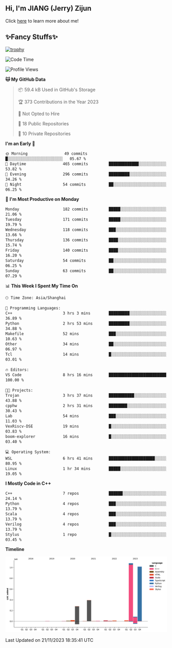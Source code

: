 ## Hi, I'm JIANG (Jerry) Zijun

Click [here](https://jzjerry.github.io/about/) to learn more about me!

## ✨Fancy Stuffs✨
[![trophy](https://github-profile-trophy.vercel.app/?username=jzjerry&theme=onedark)](https://github.com/ryo-ma/github-profile-trophy)
<!--START_SECTION:waka-->
![Code Time](http://img.shields.io/badge/Code%20Time-109%20hrs%2044%20mins-blue)

![Profile Views](http://img.shields.io/badge/Profile%20Views-8-blue)

**🐱 My GitHub Data** 

> 📦 59.4 kB Used in GitHub's Storage 
 > 
> 🏆 373 Contributions in the Year 2023
 > 
> 🚫 Not Opted to Hire
 > 
> 📜 18 Public Repositories 
 > 
> 🔑 10 Private Repositories 
 > 
**I'm an Early 🐤** 

```text
🌞 Morning                49 commits          █░░░░░░░░░░░░░░░░░░░░░░░░   05.67 % 
🌆 Daytime                465 commits         █████████████░░░░░░░░░░░░   53.82 % 
🌃 Evening                296 commits         █████████░░░░░░░░░░░░░░░░   34.26 % 
🌙 Night                  54 commits          ██░░░░░░░░░░░░░░░░░░░░░░░   06.25 % 
```
📅 **I'm Most Productive on Monday** 

```text
Monday                   182 commits         █████░░░░░░░░░░░░░░░░░░░░   21.06 % 
Tuesday                  171 commits         █████░░░░░░░░░░░░░░░░░░░░   19.79 % 
Wednesday                118 commits         ███░░░░░░░░░░░░░░░░░░░░░░   13.66 % 
Thursday                 136 commits         ████░░░░░░░░░░░░░░░░░░░░░   15.74 % 
Friday                   140 commits         ████░░░░░░░░░░░░░░░░░░░░░   16.20 % 
Saturday                 54 commits          ██░░░░░░░░░░░░░░░░░░░░░░░   06.25 % 
Sunday                   63 commits          ██░░░░░░░░░░░░░░░░░░░░░░░   07.29 % 
```


📊 **This Week I Spent My Time On** 

```text
🕑︎ Time Zone: Asia/Shanghai

💬 Programming Languages: 
C++                      3 hrs 3 mins        █████████░░░░░░░░░░░░░░░░   36.89 % 
Python                   2 hrs 53 mins       █████████░░░░░░░░░░░░░░░░   34.88 % 
Makefile                 52 mins             ███░░░░░░░░░░░░░░░░░░░░░░   10.63 % 
Other                    34 mins             ██░░░░░░░░░░░░░░░░░░░░░░░   06.97 % 
Tcl                      14 mins             █░░░░░░░░░░░░░░░░░░░░░░░░   03.01 % 

🔥 Editors: 
VS Code                  8 hrs 16 mins       █████████████████████████   100.00 % 

🐱‍💻 Projects: 
Trojan                   3 hrs 37 mins       ███████████░░░░░░░░░░░░░░   43.88 % 
cpphw                    2 hrs 31 mins       ████████░░░░░░░░░░░░░░░░░   30.43 % 
Lab                      54 mins             ███░░░░░░░░░░░░░░░░░░░░░░   11.03 % 
VexRiscv-DSE             19 mins             █░░░░░░░░░░░░░░░░░░░░░░░░   03.83 % 
boom-explorer            16 mins             █░░░░░░░░░░░░░░░░░░░░░░░░   03.40 % 

💻 Operating System: 
WSL                      6 hrs 41 mins       ████████████████████░░░░░   80.95 % 
Linux                    1 hr 34 mins        █████░░░░░░░░░░░░░░░░░░░░   19.05 % 
```

**I Mostly Code in C++** 

```text
C++                      7 repos             ██████░░░░░░░░░░░░░░░░░░░   24.14 % 
Python                   4 repos             ███░░░░░░░░░░░░░░░░░░░░░░   13.79 % 
Scala                    4 repos             ███░░░░░░░░░░░░░░░░░░░░░░   13.79 % 
Verilog                  4 repos             ███░░░░░░░░░░░░░░░░░░░░░░   13.79 % 
Stylus                   1 repo              █░░░░░░░░░░░░░░░░░░░░░░░░   03.45 % 
```



**Timeline**

![Lines of Code chart](https://raw.githubusercontent.com/Jzjerry/Jzjerry/main/assets/bar_graph.png)


 Last Updated on 21/11/2023 18:35:41 UTC
<!--END_SECTION:waka-->

